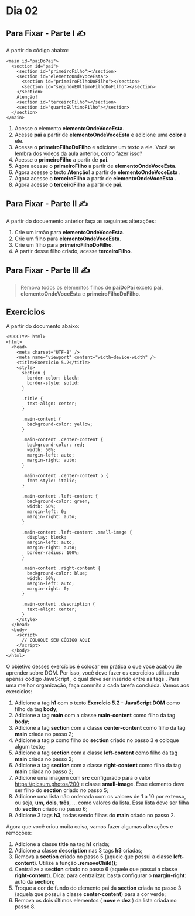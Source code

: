 # Dia 02

## Para Fixar - Parte I :writing_hand:

A partir do código abaixo:
```
<main id="paiDoPai">
  <section id="pai">
    <section id="primeiroFilho"></section>
    <section id="elementoOndeVoceEsta">
      <section id="primeiroFilhoDoFilho"></section>
      <section id="segundoEUltimoFilhoDoFilho"></section>
    </section>
    Atenção!
    <section id="terceiroFilho"></section>
    <section id="quartoEUltimoFilho"></section>
  </section>
</main>
```

1. Acesse o elemento **elementoOndeVoceEsta**.
2. Acesse **pai** a partir de **elementoOndeVoceEsta** e adicione uma **color** a ele.
3. Acesse o **primeiroFilhoDoFilho** e adicione um texto a ele. Você se lembra dos vídeos da aula anterior, como fazer isso?
4. Acesse o **primeiroFilho** a partir de **pai**.
5. Agora acesse o **primeiroFilho** a partir de **elementoOndeVoceEsta**.
6. Agora acesse o texto **Atenção**! a partir de **elementoOndeVoceEsta** .
7. Agora acesse o **terceiroFilho** a partir de **elementoOndeVoceEsta** .
8. Agora acesse o **terceiroFilho** a partir de **pai**.


## Para Fixar - Parte II :writing_hand:

A partir do docuemento anterior faça as seguintes alterações:

1. Crie um irmão para **elementoOndeVoceEsta**.
2. Crie um filho para **elementoOndeVoceEsta**.
3. Crie um filho para **primeiroFilhoDoFilho**.
4. A partir desse filho criado, acesse **terceiroFilho**.


## Para Fixar - Parte III :writing_hand:

> Remova todos os elementos filhos de **paiDoPai** exceto **pai**, **elementoOndeVoceEsta** e **primeiroFilhoDoFilho**.


## Exercícios 

A partir do documento abaixo: 
```
<!DOCTYPE html>
<html>
  <head>
    <meta charset="UTF-8" />
    <meta name="viewport" content="width=device-width" />
    <title>Exercício 5.2</title>
    <style>
      section {
        border-color: black;
        border-style: solid;
      }

      .title {
        text-align: center;
      }

      .main-content {
        background-color: yellow;
      }

      .main-content .center-content {
        background-color: red;
        width: 50%;
        margin-left: auto;
        margin-right: auto;
      }

      .main-content .center-content p {
        font-style: italic;
      }

      .main-content .left-content {
        background-color: green;
        width: 60%;
        margin-left: 0;
        margin-right: auto;
      }

      .main-content .left-content .small-image {
        display: block;
        margin-left: auto;
        margin-right: auto;
        border-radius: 100%;
      }

      .main-content .right-content {
        background-color: blue;
        width: 60%;
        margin-left: auto;
        margin-right: 0;
      }

      .main-content .description {
        text-align: center;
      }
    </style>
  </head>
  <body>
    <script>
      // COLOQUE SEU CÓDIGO AQUI
    </script>
  </body>
</html>
```
O objetivo desses exercícios é colocar em prática o que você acabou de aprender sobre DOM. Por isso, você deve fazer os exercícios utilizando apenas código JavaScript , o qual deve ser inserido entre as tags **<script>** e **</script>**.
Para uma melhor organização, faça commits a cada tarefa concluída. Vamos aos exercícios:
1. Adicione a tag **h1** com o texto **Exercício 5.2 - JavaScript DOM** como filho da tag **body**;
2. Adicione a tag **main** com a classe **main-content** como filho da tag **body**;
3. Adicione a tag **section** com a classe **center-content** como filho da tag **main** criada no passo 2;
4. Adicione a tag **p** como filho do **section** criado no passo 3 e coloque algum texto;
5. Adicione a tag **section** com a classe **left-content** como filho da tag **main** criada no passo 2;
6. Adicione a tag **section** com a classe **right-content** como filho da tag **main** criada no passo 2;
7. Adicione uma imagem com **src** configurado para o valor https://picsum.photos/200 e classe **small-image**. Esse elemento deve ser filho do **section** criado no passo 5;
8. Adicione uma lista não ordenada com os valores de 1 a 10 por extenso, ou seja, **um**, **dois**, **três**, ... como valores da lista. Essa lista deve ser filha do **section** criado no passo 6;
9. Adicione 3 tags **h3**, todas sendo filhas do **main** criado no passo 2.

Agora que você criou muita coisa, vamos fazer algumas alterações e remoções:

1. Adicione a classe **title** na tag **h1** criada;
2. Adicione a classe **description** nas 3 tags **h3** criadas;
3. Remova a **section** criado no passo 5 (aquele que possui a classe **left-content**). Utilize a função **.removeChild()**;
4. Centralize a **section** criado no passo 6 (aquele que possui a classe **right-content**). Dica: para centralizar, basta configurar o **margin-right**: auto da **section**;
5. Troque a cor de fundo do elemento pai da **section** criada no passo 3 (aquela que possui a classe **center-content**) para a cor verde;
6. Remova os dois últimos elementos ( **nove** e **dez** ) da lista criada no passo 8.